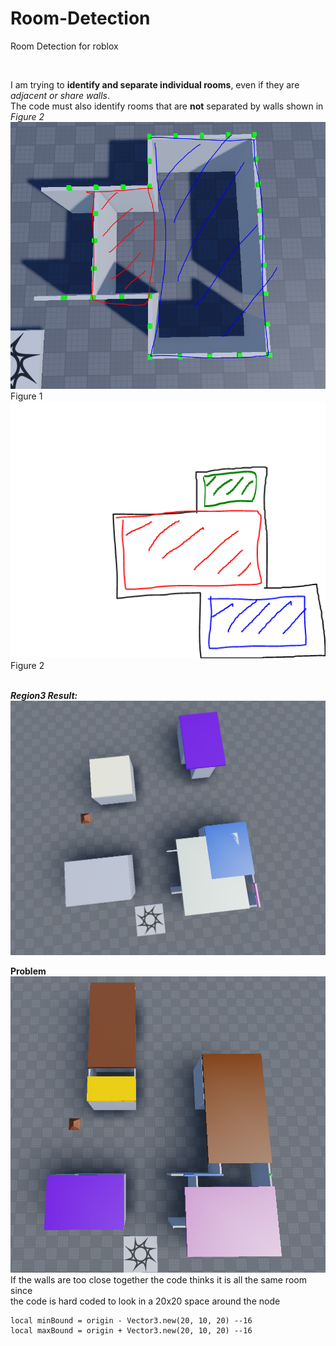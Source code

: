 # Room-Detection
Room Detection for roblox <br>

<br>

I am trying to **identify and separate individual rooms**, even if they are *adjacent or share walls*. <br>
The code must also identify rooms that are **not** separated by walls shown in *Figure 2* <br>
![alt text](image.png)<br>
Figure 1 <br>
![alt text](image-1.png)<br>
Figure 2 <br>
<br>

***Region3 Result:*** <br>
![alt text](Region3Result.png)<br>

**Problem**<br>
![alt text](regionProblem.png)<br>
If the walls are too close together the code thinks it is all the same room since<br>
the code is hard coded to look in a 20x20 space around the node
```
local minBound = origin - Vector3.new(20, 10, 20) --16
local maxBound = origin + Vector3.new(20, 10, 20) --16
```
